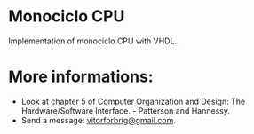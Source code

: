 # Monociclo CPU
Implementation of monociclo CPU with VHDL.
# More informations:
* Look at chapter 5 of Computer Organization and Design: The Hardware/Software Interface. - Patterson and Hannessy.
* Send a message: vitorforbrig@gmail.com.
